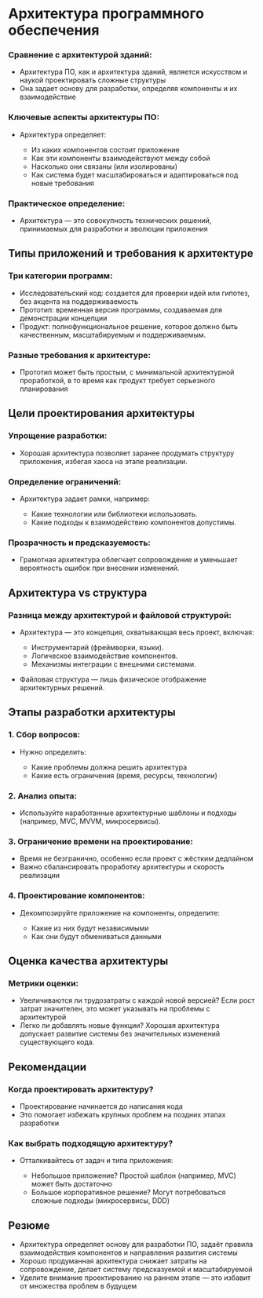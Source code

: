 # Архитектура программного обеспечения

### Сравнение с архитектурой зданий:

- Архитектура ПО, как и архитектура зданий, является искусством и наукой проектировать сложные структуры
- Она задает основу для разработки, определяя компоненты и их взаимодействие

### Ключевые аспекты архитектуры ПО:

- Архитектура определяет:

  - Из каких компонентов состоит приложение
  - Как эти компоненты взаимодействуют между собой
  - Насколько они связаны (или изолированы)
  - Как система будет масштабироваться и адаптироваться под новые требования

### Практическое определение:

- Архитектура — это совокупность технических решений, принимаемых для разработки и эволюции приложения

## Типы приложений и требования к архитектуре

### Три категории программ:

- Исследовательский код: создается для проверки идей или гипотез, без акцента на поддерживаемость
- Прототип: временная версия программы, создаваемая для демонстрации концепции
- Продукт: полнофункциональное решение, которое должно быть качественным, масштабируемым и поддерживаемым.

### Разные требования к архитектуре:

- Прототип может быть простым, с минимальной архитектурной проработкой, в то время как продукт требует серьезного планирования

## Цели проектирования архитектуры

### Упрощение разработки:

- Хорошая архитектура позволяет заранее продумать структуру приложения, избегая хаоса на этапе реализации.

### Определение ограничений:

- Архитектура задает рамки, например:

  - Какие технологии или библиотеки использовать.
  - Какие подходы к взаимодействию компонентов допустимы.

### Прозрачность и предсказуемость:

- Грамотная архитектура облегчает сопровождение и уменьшает вероятность ошибок при внесении изменений.

## Архитектура vs структура

### Разница между архитектурой и файловой структурой:

- Архитектура — это концепция, охватывающая весь проект, включая:

  - Инструментарий (фреймворки, языки).
  - Логическое взаимодействие компонентов.
  - Механизмы интеграции с внешними системами.

- Файловая структура — лишь физическое отображение архитектурных решений.

## Этапы разработки архитектуры

### 1. Сбор вопросов:

- Нужно определить:

  - Какие проблемы должна решить архитектура
  - Какие есть ограничения (время, ресурсы, технологии)

### 2. Анализ опыта:

- Используйте наработанные архитектурные шаблоны и подходы (например, MVC, MVVM, микросервисы).

### 3. Ограничение времени на проектирование:

- Время не безгранично, особенно если проект с жёстким дедлайном
- Важно сбалансировать проработку архитектуры и скорость реализации

### 4. Проектирование компонентов:

- Декомпозируйте приложение на компоненты, определите:

  - Какие из них будут независимыми
  - Как они будут обмениваться данными

## Оценка качества архитектуры

### Метрики оценки:

- Увеличиваются ли трудозатраты с каждой новой версией?
  Если рост затрат значителен, это может указывать на проблемы с архитектурой
- Легко ли добавлять новые функции?
  Хорошая архитектура допускает развитие системы без значительных изменений существующего кода.

## Рекомендации

### Когда проектировать архитектуру?

- Проектирование начинается до написания кода
- Это помогает избежать крупных проблем на поздних этапах разработки

### Как выбрать подходящую архитектуру?

- Отталкивайтесь от задач и типа приложения:

  - Небольшое приложение? Простой шаблон (например, MVC) может быть достаточно
  - Большое корпоративное решение? Могут потребоваться сложные подходы (микросервисы, DDD)

## Резюме

- Архитектура определяет основу для разработки ПО, задаёт правила взаимодействия компонентов и направления развития системы
- Хорошо продуманная архитектура снижает затраты на сопровождение, делает систему предсказуемой и масштабируемой
- Уделите внимание проектированию на раннем этапе — это избавит от множества проблем в будущем
